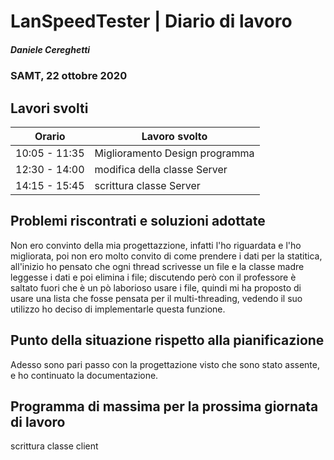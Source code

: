 # LanSpeedTester | Diario di lavoro
##### Daniele Cereghetti
### SAMT, 22 ottobre 2020

## Lavori svolti


|Orario        |Lavoro svolto                 |
|--------------|------------------------------|
|10:05 - 11:35 |Miglioramento Design programma|
|12:30 - 14:00 |modifica della classe Server  |
|14:15 - 15:45 |scrittura classe Server  |


##  Problemi riscontrati e soluzioni adottate
Non ero convinto della mia progettazzione, infatti l'ho riguardata e l'ho migliorata, poi non ero molto convito di come prendere 
i dati per la statitica, all'inizio ho pensato che ogni thread scrivesse un file e la classe madre leggesse i dati e poi elimina i file;
discutendo però con il professore è saltato fuori che è un pò laborioso usare i file, quindi mi ha proposto di usare una lista che fosse 
pensata per il multi-threading, vedendo il suo utilizzo ho deciso di implementarle questa funzione.

##  Punto della situazione rispetto alla pianificazione
Adesso sono pari passo con la progettazione visto che sono stato assente, e ho continuato la documentazione.

## Programma di massima per la prossima giornata di lavoro
scrittura classe client